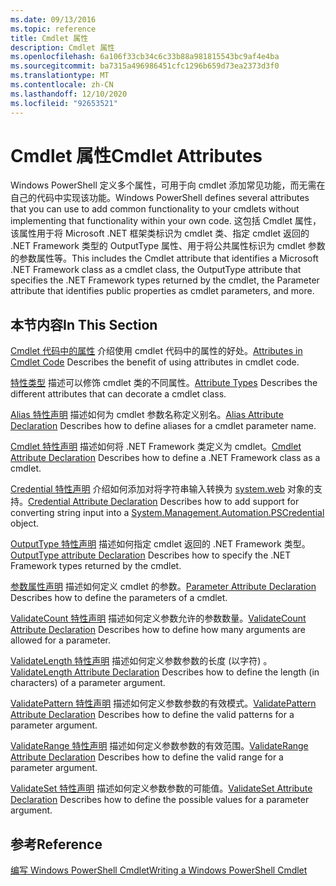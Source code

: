 ```yaml
---
ms.date: 09/13/2016
ms.topic: reference
title: Cmdlet 属性
description: Cmdlet 属性
ms.openlocfilehash: 6a106f33cb34c6c33b88a981815543bc9af4e4ba
ms.sourcegitcommit: ba7315a496986451cfc1296b659d73ea2373d3f0
ms.translationtype: MT
ms.contentlocale: zh-CN
ms.lasthandoff: 12/10/2020
ms.locfileid: "92653521"
---
```

# <a name="cmdlet-attributes"></a><span data-ttu-id="935d3-103">Cmdlet 属性</span><span class="sxs-lookup"><span data-stu-id="935d3-103">Cmdlet Attributes</span></span>

<span data-ttu-id="935d3-104">Windows PowerShell 定义多个属性，可用于向 cmdlet 添加常见功能，而无需在自己的代码中实现该功能。</span><span class="sxs-lookup"><span data-stu-id="935d3-104">Windows PowerShell defines several attributes that you can use to add common functionality to your cmdlets without implementing that functionality within your own code.</span></span> <span data-ttu-id="935d3-105">这包括 Cmdlet 属性，该属性用于将 Microsoft .NET 框架类标识为 cmdlet 类、指定 cmdlet 返回的 .NET Framework 类型的 OutputType 属性、用于将公共属性标识为 cmdlet 参数的参数属性等。</span><span class="sxs-lookup"><span data-stu-id="935d3-105">This includes the Cmdlet attribute that identifies a Microsoft .NET Framework class as a cmdlet class, the OutputType attribute that specifies the .NET Framework types returned by the cmdlet, the Parameter attribute that identifies public properties as cmdlet parameters, and more.</span></span>

## <a name="in-this-section"></a><span data-ttu-id="935d3-106">本节内容</span><span class="sxs-lookup"><span data-stu-id="935d3-106">In This Section</span></span>

<span data-ttu-id="935d3-107">[Cmdlet 代码中的属性](./attributes-in-cmdlet-code.md) 介绍使用 cmdlet 代码中的属性的好处。</span><span class="sxs-lookup"><span data-stu-id="935d3-107">[Attributes in Cmdlet Code](./attributes-in-cmdlet-code.md) Describes the benefit of using attributes in cmdlet code.</span></span>

<span data-ttu-id="935d3-108">[特性类型](./attribute-types.md) 描述可以修饰 cmdlet 类的不同属性。</span><span class="sxs-lookup"><span data-stu-id="935d3-108">[Attribute Types](./attribute-types.md) Describes the different attributes that can decorate a cmdlet class.</span></span>

<span data-ttu-id="935d3-109">[Alias 特性声明](./alias-attribute-declaration.md) 描述如何为 cmdlet 参数名称定义别名。</span><span class="sxs-lookup"><span data-stu-id="935d3-109">[Alias Attribute Declaration](./alias-attribute-declaration.md) Describes how to define aliases for a cmdlet parameter name.</span></span>

<span data-ttu-id="935d3-110">[Cmdlet 特性声明](./cmdlet-attribute-declaration.md) 描述如何将 .NET Framework 类定义为 cmdlet。</span><span class="sxs-lookup"><span data-stu-id="935d3-110">[Cmdlet Attribute Declaration](./cmdlet-attribute-declaration.md) Describes how to define a .NET Framework class as a cmdlet.</span></span>

<span data-ttu-id="935d3-111">[Credential 特性声明](./credential-attribute-declaration.md) 介绍如何添加对将字符串输入转换为 [system.web](/dotnet/api/System.Management.Automation.PSCredential) 对象的支持。</span><span class="sxs-lookup"><span data-stu-id="935d3-111">[Credential Attribute Declaration](./credential-attribute-declaration.md) Describes how to add support for converting string input into a [System.Management.Automation.PSCredential](/dotnet/api/System.Management.Automation.PSCredential) object.</span></span>

<span data-ttu-id="935d3-112">[OutputType 特性声明](./outputtype-attribute-declaration.md) 描述如何指定 cmdlet 返回的 .NET Framework 类型。</span><span class="sxs-lookup"><span data-stu-id="935d3-112">[OutputType attribute Declaration](./outputtype-attribute-declaration.md) Describes how to specify the .NET Framework types returned by the cmdlet.</span></span>

<span data-ttu-id="935d3-113">[参数属性声明](./parameter-attribute-declaration.md) 描述如何定义 cmdlet 的参数。</span><span class="sxs-lookup"><span data-stu-id="935d3-113">[Parameter Attribute Declaration](./parameter-attribute-declaration.md) Describes how to define the parameters of a cmdlet.</span></span>

<span data-ttu-id="935d3-114">[ValidateCount 特性声明](./validatecount-attribute-declaration.md) 描述如何定义参数允许的参数数量。</span><span class="sxs-lookup"><span data-stu-id="935d3-114">[ValidateCount Attribute Declaration](./validatecount-attribute-declaration.md) Describes how to define how many arguments are allowed for a parameter.</span></span>

<span data-ttu-id="935d3-115">[ValidateLength 特性声明](./validatelength-attribute-declaration.md) 描述如何定义参数参数的长度 (以字符) 。</span><span class="sxs-lookup"><span data-stu-id="935d3-115">[ValidateLength Attribute Declaration](./validatelength-attribute-declaration.md) Describes how to define the length (in characters) of a parameter argument.</span></span>

<span data-ttu-id="935d3-116">[ValidatePattern 特性声明](./validatepattern-attribute-declaration.md) 描述如何定义参数参数的有效模式。</span><span class="sxs-lookup"><span data-stu-id="935d3-116">[ValidatePattern Attribute Declaration](./validatepattern-attribute-declaration.md) Describes how to define the valid patterns for a parameter argument.</span></span>

<span data-ttu-id="935d3-117">[ValidateRange 特性声明](./validaterange-attribute-declaration.md) 描述如何定义参数参数的有效范围。</span><span class="sxs-lookup"><span data-stu-id="935d3-117">[ValidateRange Attribute Declaration](./validaterange-attribute-declaration.md) Describes how to define the valid range for a parameter argument.</span></span>

<span data-ttu-id="935d3-118">[ValidateSet 特性声明](./validateset-attribute-declaration.md) 描述如何定义参数参数的可能值。</span><span class="sxs-lookup"><span data-stu-id="935d3-118">[ValidateSet Attribute Declaration](./validateset-attribute-declaration.md) Describes how to define the possible values for a parameter argument.</span></span>

## <a name="reference"></a><span data-ttu-id="935d3-119">参考</span><span class="sxs-lookup"><span data-stu-id="935d3-119">Reference</span></span>

[<span data-ttu-id="935d3-120">编写 Windows PowerShell Cmdlet</span><span class="sxs-lookup"><span data-stu-id="935d3-120">Writing a Windows PowerShell Cmdlet</span></span>](./writing-a-windows-powershell-cmdlet.md)
